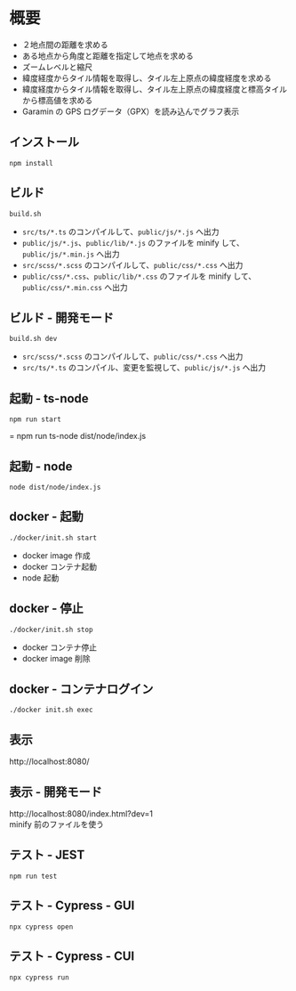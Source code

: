 # 概要
- ２地点間の距離を求める
- ある地点から角度と距離を指定して地点を求める
- ズームレベルと縮尺
- 緯度経度からタイル情報を取得し、タイル左上原点の緯度経度を求める
- 緯度経度からタイル情報を取得し、タイル左上原点の緯度経度と標高タイルから標高値を求める
- Garamin の GPS ログデータ（GPX）を読み込んでグラフ表示

## インストール
```
npm install
```

## ビルド
```
build.sh
```
- `src/ts/*.ts` のコンパイルして、`public/js/*.js` へ出力
- `public/js/*.js`、`public/lib/*.js` のファイルを minify して、`public/js/*.min.js` へ出力
- `src/scss/*.scss` のコンパイルして、`public/css/*.css` へ出力
- `public/css/*.css`、`public/lib/*.css` のファイルを minify して、`public/css/*.min.css` へ出力

## ビルド - 開発モード
```
build.sh dev
```
- `src/scss/*.scss` のコンパイルして、`public/css/*.css` へ出力
- `src/ts/*.ts` のコンパイル、変更を監視して、`public/js/*.js` へ出力

## 起動 - ts-node
```
npm run start
```
= npm run ts-node dist/node/index.js

## 起動 - node
```
node dist/node/index.js
```

## docker - 起動
```
./docker/init.sh start
```
- docker image 作成
- docker コンテナ起動
- node 起動

## docker - 停止
```
./docker/init.sh stop
```
- docker コンテナ停止
- docker image 削除

## docker - コンテナログイン
```
./docker init.sh exec
```

## 表示
http://localhost:8080/  

## 表示 - 開発モード
http://localhost:8080/index.html?dev=1  
minify 前のファイルを使う  

## テスト - JEST
```
npm run test
```

## テスト - Cypress - GUI
```
npx cypress open
```

## テスト - Cypress - CUI
```
npx cypress run
```